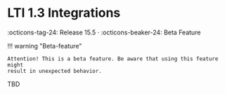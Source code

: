 # LTI 1.3 Integrations

:octicons-tag-24: Release 15.5 · :octicons-beaker-24: Beta Feature

!!! warning "Beta-feature"

	Attention! This is a beta feature. Be aware that using this feature might
	result in unexpected behavior.

TBD

